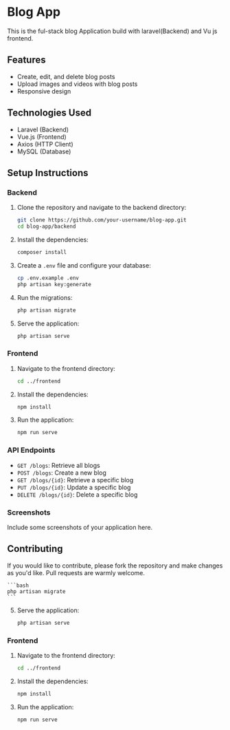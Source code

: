 # Blog App

This is the ful-stack blog Application build with laravel(Backend) and Vu js frontend.
## Features

- Create, edit, and delete blog posts
- Upload images and videos with blog posts
- Responsive design

## Technologies Used

- Laravel (Backend)
- Vue.js (Frontend)
- Axios (HTTP Client)
- MySQL (Database)

## Setup Instructions

### Backend

1. Clone the repository and navigate to the backend directory:

    ```bash
    git clone https://github.com/your-username/blog-app.git
    cd blog-app/backend
    ```

2. Install the dependencies:

    ```bash
    composer install
    ```

3. Create a `.env` file and configure your database:

    ```bash
    cp .env.example .env
    php artisan key:generate
    ```

4. Run the migrations:

    ```bash
    php artisan migrate
    ```

5. Serve the application:

    ```bash
    php artisan serve
    ```

### Frontend

1. Navigate to the frontend directory:

    ```bash
    cd ../frontend
    ```

2. Install the dependencies:

    ```bash
    npm install
    ```

3. Run the application:

    ```bash
    npm run serve
    ```

### API Endpoints

- `GET /blogs`: Retrieve all blogs
- `POST /blogs`: Create a new blog
- `GET /blogs/{id}`: Retrieve a specific blog
- `PUT /blogs/{id}`: Update a specific blog
- `DELETE /blogs/{id}`: Delete a specific blog

### Screenshots

Include some screenshots of your application here.

## Contributing

If you would like to contribute, please fork the repository and make changes as you'd like. Pull requests are warmly welcome.

    ```bash
    php artisan migrate
    ```

5. Serve the application:

    ```bash
    php artisan serve
    ```

### Frontend

1. Navigate to the frontend directory:

    ```bash
    cd ../frontend
    ```

2. Install the dependencies:

    ```bash
    npm install
    ```

3. Run the application:

    ```bash
    npm run serve
    ```

